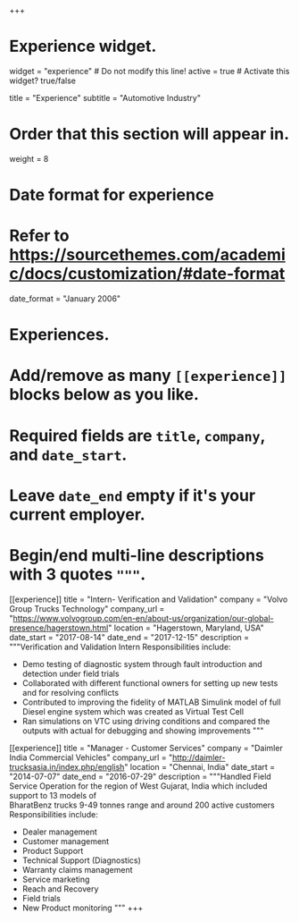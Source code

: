 +++
# Experience widget.
widget = "experience"  # Do not modify this line!
active = true  # Activate this widget? true/false

title = "Experience"
subtitle = "Automotive Industry"

# Order that this section will appear in.
weight = 8

# Date format for experience
#   Refer to https://sourcethemes.com/academic/docs/customization/#date-format
date_format = "January 2006"

# Experiences.
#   Add/remove as many `[[experience]]` blocks below as you like.
#   Required fields are `title`, `company`, and `date_start`.
#   Leave `date_end` empty if it's your current employer.
#   Begin/end multi-line descriptions with 3 quotes `"""`.
[[experience]]
  title = "Intern- Verification and Validation"
  company = "Volvo Group Trucks Technology"
  company_url = "https://www.volvogroup.com/en-en/about-us/organization/our-global-presence/hagerstown.html"
  location = "Hagerstown, Maryland, USA"
  date_start = "2017-08-14"
  date_end = "2017-12-15"
  description = """Verification and Validation Intern
  Responsibilities include:
  
  * Demo testing of diagnostic system through fault introduction and detection under field trials
  * Collaborated with different functional owners for setting up new tests and for resolving conflicts 
  * Contributed to improving the fidelity of MATLAB Simulink model of full Diesel engine system which was created as Virtual Test Cell
  * Ran simulations on VTC using driving conditions and compared the outputs with actual for debugging and showing improvements
  """

[[experience]]
  title = "Manager - Customer Services"
  company = "Daimler India Commercial Vehicles"
  company_url = "http://daimler-trucksasia.in/index.php/english"
  location = "Chennai, India"
  date_start = "2014-07-07"
  date_end = "2016-07-29"
  description = """Handled Field Service Operation for the region of West Gujarat, India which included support to 13 models of    
  BharatBenz trucks 9-49 tonnes range and around 200 active customers
  Responsibilities include:
  
  * Dealer management
  * Customer management
  * Product Support
  * Technical Support (Diagnostics)
  * Warranty claims management
  * Service marketing
  * Reach and Recovery 
  * Field trials
  * New Product monitoring
  """
+++
